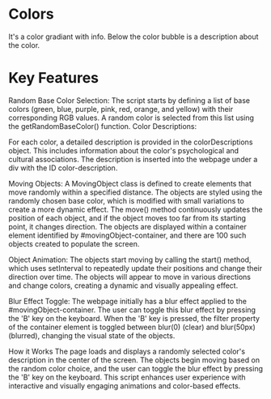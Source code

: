 # Colors

It's a color gradiant with info. Below the color bubble is a description about the color. 

# Key Features

Random Base Color Selection:
The script starts by defining a list of base colors (green, blue, purple, pink, red, orange, and yellow) with their corresponding RGB values.
A random color is selected from this list using the getRandomBaseColor() function.
Color Descriptions:

For each color, a detailed description is provided in the colorDescriptions object. This includes information about the color's psychological and cultural associations.
The description is inserted into the webpage under a div with the ID color-description.

Moving Objects:
A MovingObject class is defined to create elements that move randomly within a specified distance. The objects are styled using the randomly chosen base color, which is modified with small variations to create a more dynamic effect.
The move() method continuously updates the position of each object, and if the object moves too far from its starting point, it changes direction.
The objects are displayed within a container element identified by #movingObject-container, and there are 100 such objects created to populate the screen.

Object Animation:
The objects start moving by calling the start() method, which uses setInterval to repeatedly update their positions and change their direction over time.
The objects will appear to move in various directions and change colors, creating a dynamic and visually appealing effect.

Blur Effect Toggle:
The webpage initially has a blur effect applied to the #movingObject-container. The user can toggle this blur effect by pressing the 'B' key on the keyboard.
When the 'B' key is pressed, the filter property of the container element is toggled between blur(0) (clear) and blur(50px) (blurred), changing the visual state of the objects.

How it Works
The page loads and displays a randomly selected color's description in the center of the screen.
The objects begin moving based on the random color choice, and the user can toggle the blur effect by pressing the 'B' key on the keyboard.
This script enhances user experience with interactive and visually engaging animations and color-based effects.

